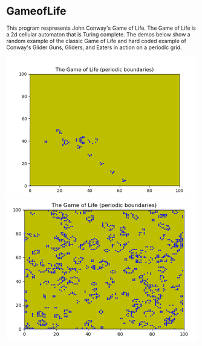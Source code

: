 # GameofLife
This program respresents John Conway's Game of Life. The Game of Life is a 2d cellular automaton that is Turing complete.
The demos below show a random example of the classic Game of Life and hard coded example of Conway's Glider Guns, Gliders, and Eaters in action on a periodic grid.

![Game of Life demo](goldemo.gif)
![Random Game of Life demo](rgoldemo.gif)
